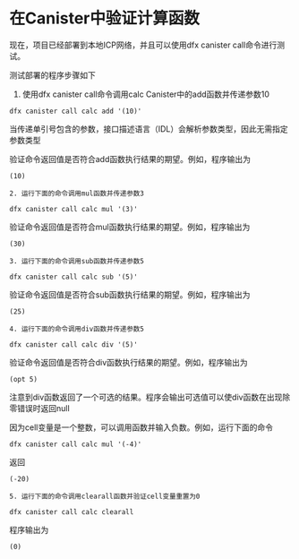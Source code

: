 # 在Canister中验证计算函数



现在，项目已经部署到本地ICP网络，并且可以使用dfx canister call命令进行测试。

测试部署的程序步骤如下

1. 使用dfx canister call命令调用calc Canister中的add函数并传递参数10

```text
dfx canister call calc add '(10)'
```

当传递单引号包含的参数，接口描述语言（IDL）会解析参数类型，因此无需指定参数类型

验证命令返回值是否符合add函数执行结果的期望。例如，程序输出为

```text
(10)
```

    2. 运行下面的命令调用mul函数并传递参数3

```text
dfx canister call calc mul '(3)'
```

 验证命令返回值是否符合mul函数执行结果的期望。例如，程序输出为

```text
(30)
```

    3. 运行下面的命令调用sub函数并传递参数5

```text
dfx canister call calc sub '(5)'
```

 验证命令返回值是否符合sub函数执行结果的期望。例如，程序输出为

```text
(25)
```

    4. 运行下面的命令调用div函数并传递参数5

```text
dfx canister call calc div '(5)'
```

 验证命令返回值是否符合div函数执行结果的期望。例如，程序输出为

```text
(opt 5)
```

注意到div函数返回了一个可选的结果。程序会输出可选值可以使div函数在出现除零错误时返回null

因为cell变量是一个整数，可以调用函数并输入负数。例如，运行下面的命令

```text
dfx canister call calc mul '(-4)'
```

 返回

```text
(-20)
```

    5. 运行下面的命令调用clearall函数并验证cell变量重置为0

```text
dfx canister call calc clearall
```

程序输出为

```text
(0)
```

